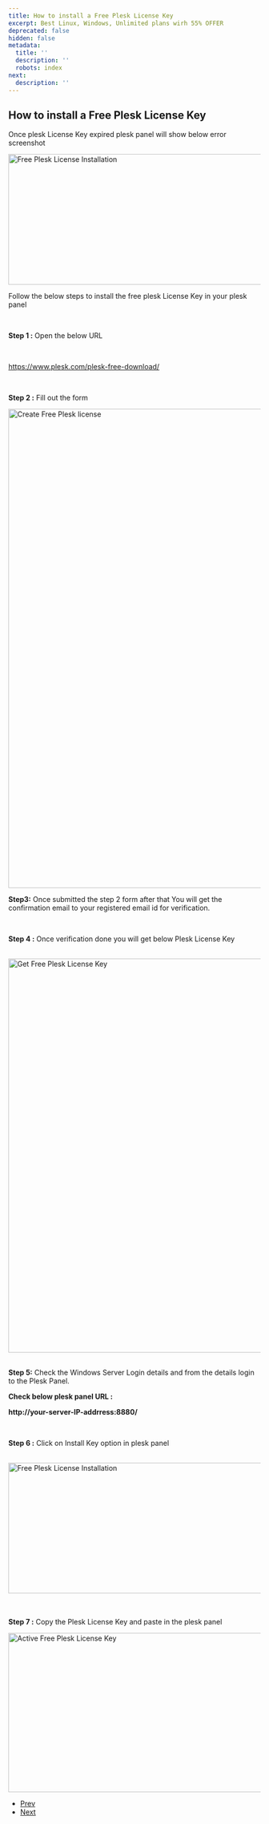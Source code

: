```yaml
---
title: How to install a Free Plesk License Key
excerpt: Best Linux, Windows, Unlimited plans wirh 55% OFFER
deprecated: false
hidden: false
metadata:
  title: ''
  description: ''
  robots: index
next:
  description: ''
---
```

<div class="page-header">
    <h2 itemprop="headline"> How to install a Free Plesk License Key </h2>
</div>
<dl class="article-info muted">
    <dt class="article-info-term"> </dt>
</dl>
<div itemprop="articleBody">
    <p>Once plesk License Key expired plesk panel will show below error screenshot</p> <img title="Easy Install Free Plesk License" src="https://image.hostingraja.in/images/articles/free-plesk-licenses/free-plesk-license-installation.webp" alt="Free Plesk License Installation" width="1676" height="261" /><br />
    <p><span style="font-weight: 400;">Follow the below steps to install the free plesk License Key in your plesk panel</span></p> <br />
    <p><b>Step 1 :</b><span style="font-weight: 400;"> Open the below URL </span></p> <br />
    <p><span style="font-weight: 400;"> </span><a href="https://www.plesk.com/plesk-free-download/"><span style="font-weight: 400;">https://www.plesk.com/plesk-free-download/</span></a></p> <br />
    <p><b>Step 2 :</b><span style="font-weight: 400;"> Fill out the form</span></p> <img title="Create Free Plesk license yourself" src="https://image.hostingraja.in/images/articles/free-plesk-licenses/create-free-plesk-license.webp" alt="Create Free Plesk license" width="1252" height="957" /><br />
    <p><b>Step3:</b><span style="font-weight: 400;"> Once submitted the step 2 form after that You will get the confirmation email to your registered email id for verification.</span></p> <br />
    <p><b>Step 4 :</b><span style="font-weight: 400;"> Once verification done you will get below Plesk License Key</span></p> <br /><img title="Get Free Plesk License Key" src="https://image.hostingraja.in/images/articles/free-plesk-licenses/get-free-plesk-license-key.webp" alt="Get Free Plesk License Key" width="682" height="787" /><br /><br />
    <p><b>Step 5:</b><span style="font-weight: 400;"> Check the Windows Server Login details and from the details login to the Plesk Panel.</span></p>
    <p><b>Check below plesk panel URL :</b></p>
    <p><b>http://your-server-IP-addrress:8880/</b></p> <br />
    <p><b>Step 6 :</b><span style="font-weight: 400;"> Click on Install Key option in plesk panel</span></p> <br /><img title="Easy Install Free Plesk License" src="https://image.hostingraja.in/images/articles/free-plesk-licenses/free-plesk-license-installation.webp" alt="Free Plesk License Installation" width="1676" height="261" /><br /><br /><br />
    <p><b>Step 7 :</b><span style="font-weight: 400;"> Copy the Plesk License Key and paste in the plesk panel </span></p> <img title="Active Free Plesk License Key" src="https://image.hostingraja.in/images/articles/free-plesk-licenses/activate-free-license-key-in-windows-server.webp" alt="Active Free Plesk License Key" width="522" height="318" />
</div>
<ul class="pager pagenav">
    <li class="previous"> <a class="hasTooltip" title="How to Install Free SSL on Plesk Control Panel" aria-label="Previous article: How to Install Free SSL on Plesk Control Panel" href="/docs/how-to-install-free-ssl-on-plesk-control-panel" rel="prev"> <span class="icon-chevron-left" aria-hidden="true"></span> <span aria-hidden="true">Prev</span> </a> </li>
    <li class="next"> <a class="hasTooltip" title="Cloud Office Startup Tutorial" aria-label="Next article: Cloud Office Startup Tutorial" href="/docs/cloud-office-startup-tutorial" rel="next"> <span aria-hidden="true">Next</span> <span class="icon-chevron-right" aria-hidden="true"></span> </a> </li>
</ul>
